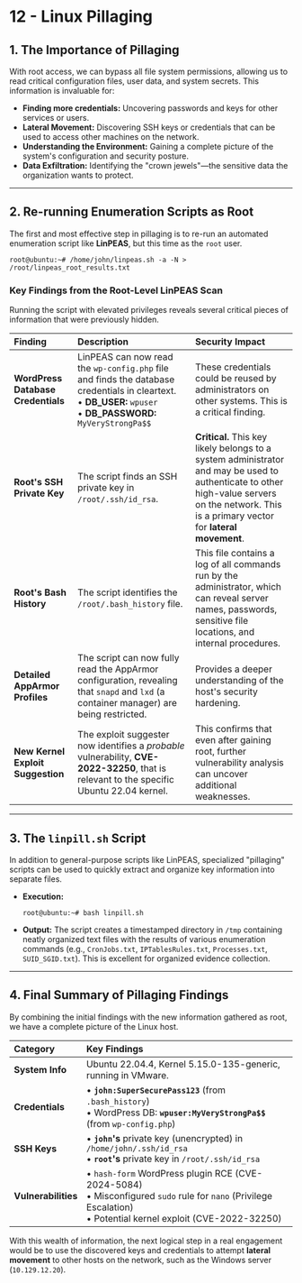 # 12 - Linux Pillaging


## 1. The Importance of Pillaging

With root access, we can bypass all file system permissions, allowing us to read critical configuration files, user data, and system secrets. This information is invaluable for:
*   **Finding more credentials:** Uncovering passwords and keys for other services or users.
*   **Lateral Movement:** Discovering SSH keys or credentials that can be used to access other machines on the network.
*   **Understanding the Environment:** Gaining a complete picture of the system's configuration and security posture.
*   **Data Exfiltration:** Identifying the "crown jewels"—the sensitive data the organization wants to protect.

---

## 2. Re-running Enumeration Scripts as Root

The first and most effective step in pillaging is to re-run an automated enumeration script like **LinPEAS**, but this time as the `root` user.

```shell
root@ubuntu:~# /home/john/linpeas.sh -a -N > /root/linpeas_root_results.txt
```

### Key Findings from the Root-Level LinPEAS Scan

Running the script with elevated privileges reveals several critical pieces of information that were previously hidden.

| Finding                            | Description                                                                                                                                                            | Security Impact                                                                                                                                                                                |
| :--------------------------------- | :--------------------------------------------------------------------------------------------------------------------------------------------------------------------- | :--------------------------------------------------------------------------------------------------------------------------------------------------------------------------------------------- |
| **WordPress Database Credentials** | LinPEAS can now read the `wp-config.php` file and finds the database credentials in cleartext. <br> • **DB_USER:** `wpuser` <br> • **DB_PASSWORD:** `MyVeryStrongPa$$` | These credentials could be reused by administrators on other systems. This is a critical finding.                                                                                              |
| **Root's SSH Private Key**         | The script finds an SSH private key in `/root/.ssh/id_rsa`.                                                                                                            | **Critical.** This key likely belongs to a system administrator and may be used to authenticate to other high-value servers on the network. This is a primary vector for **lateral movement**. |
| **Root's Bash History**            | The script identifies the `/root/.bash_history` file.                                                                                                                  | This file contains a log of all commands run by the administrator, which can reveal server names, passwords, sensitive file locations, and internal procedures.                                |
| **Detailed AppArmor Profiles**     | The script can now fully read the AppArmor configuration, revealing that `snapd` and `lxd` (a container manager) are being restricted.                                 | Provides a deeper understanding of the host's security hardening.                                                                                                                              |
| **New Kernel Exploit Suggestion**  | The exploit suggester now identifies a *probable* vulnerability, **CVE-2022-32250**, that is relevant to the specific Ubuntu 22.04 kernel.                             | This confirms that even after gaining root, further vulnerability analysis can uncover additional weaknesses.                                                                                  |

---

## 3. The `linpill.sh` Script

In addition to general-purpose scripts like LinPEAS, specialized "pillaging" scripts can be used to quickly extract and organize key information into separate files.

*   **Execution:**
    ```shell
    root@ubuntu:~# bash linpill.sh
    ```
*   **Output:** The script creates a timestamped directory in `/tmp` containing neatly organized text files with the results of various enumeration commands (e.g., `CronJobs.txt`, `IPTablesRules.txt`, `Processes.txt`, `SUID_SGID.txt`). This is excellent for organized evidence collection.

---

## 4. Final Summary of Pillaging Findings

By combining the initial findings with the new information gathered as root, we have a complete picture of the Linux host.

| Category | Key Findings |
| :--- | :--- |
| **System Info** | Ubuntu 22.04.4, Kernel 5.15.0-135-generic, running in VMware. |
| **Credentials** | • **`john:SuperSecurePass123`** (from `.bash_history`) <br> • WordPress DB: **`wpuser:MyVeryStrongPa$$`** (from `wp-config.php`) |
| **SSH Keys** | • **`john`'s** private key (unencrypted) in `/home/john/.ssh/id_rsa` <br> • **`root`'s** private key in `/root/.ssh/id_rsa` |
| **Vulnerabilities**| • `hash-form` WordPress plugin RCE (CVE-2024-5084) <br> • Misconfigured `sudo` rule for `nano` (Privilege Escalation) <br> • Potential kernel exploit (CVE-2022-32250) |

With this wealth of information, the next logical step in a real engagement would be to use the discovered keys and credentials to attempt **lateral movement** to other hosts on the network, such as the Windows server (`10.129.12.20`).

